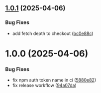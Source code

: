 ## [1.0.1](https://github.com/ahsansheikh94/jestsmith/compare/v1.0.0...v1.0.1) (2025-04-06)


### Bug Fixes

* add fetch depth to checkout ([bc0e88c](https://github.com/ahsansheikh94/jestsmith/commit/bc0e88c349f2b01a4c28f3aea929da7f5595acc8))

# 1.0.0 (2025-04-06)


### Bug Fixes

* fix npm auth token name in ci ([5880e82](https://github.com/ahsansheikh94/jestsmith/commit/5880e825e92a86a193cd3a58ab51ade0c533e019))
* fix release workflow ([94a07da](https://github.com/ahsansheikh94/jestsmith/commit/94a07da5759bb11ddeca91f9f6ab7fef48471775))
